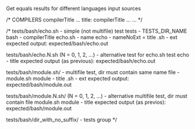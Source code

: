 Get equals results for different languages input sources

/*
COMPILERS
  compilerTitle
    ...
    title: compilerTitle
    ...
  ...
*/

/*
  tests/bash/echo.sh - simple (not multifile) test
  tests - TESTS_DIR_NAME
  bash - compilerTitle
  echo.sh - name
  echo - nameNoExt = title
  .sh - ext
  expected output: expected/bash/echo.out

  tests/bash/echo.N.sh (N = 0, 1, 2, ...) - alternative test for echo.sh test
  echo - title
  expected output (as previous): expected/bash/echo.out

  tests/bash/module.sh/ - multifile test, dir must contain same name file - module.sh
  module - title
  .sh - ext
  expected output: expected/bash/module.out

  tests/bash/module.N.sh/ (N = 0, 1, 2, ...) - alternative multifile test, dir must contain file module.sh
  module - title
  expected output (as previos): expected/bash/module.out

  tests/bash/dir_with_no_suffix/ - tests group
*/
